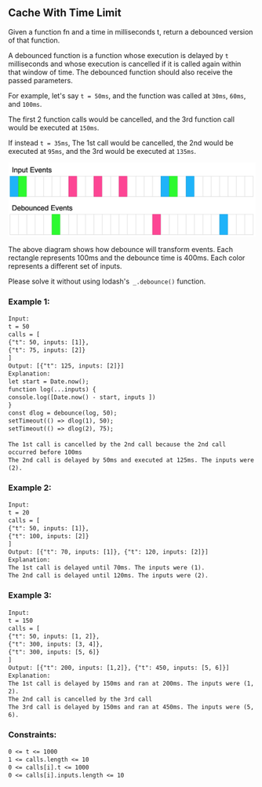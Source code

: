 ## Cache With Time Limit
Given a function fn and a time in milliseconds t, return a debounced version of that function.

A debounced function is a function whose execution is delayed by `t` milliseconds and whose execution is cancelled if it is called again within that window of time. The debounced function should also receive the passed parameters.

For example, let's say `t = 50ms`, and the function was called at `30ms`, `60ms`, and `100ms`.

The first 2 function calls would be cancelled, and the 3rd function call would be executed at `150ms`.

If instead `t = 35ms`, The 1st call would be cancelled, the 2nd would be executed at `95ms`, and the 3rd would be executed at `135ms`.

![alt text](image.png)

The above diagram shows how debounce will transform events. Each rectangle represents 100ms and the debounce time is 400ms. Each color represents a different set of inputs.

Please solve it without using lodash's` _.debounce()` function.

### Example 1:
    Input: 
    t = 50
    calls = [
    {"t": 50, inputs: [1]},
    {"t": 75, inputs: [2]}
    ]
    Output: [{"t": 125, inputs: [2]}]
    Explanation:
    let start = Date.now();
    function log(...inputs) { 
    console.log([Date.now() - start, inputs ])
    }
    const dlog = debounce(log, 50);
    setTimeout(() => dlog(1), 50);
    setTimeout(() => dlog(2), 75);

    The 1st call is cancelled by the 2nd call because the 2nd call occurred before 100ms
    The 2nd call is delayed by 50ms and executed at 125ms. The inputs were (2).


### Example 2:
    Input: 
    t = 20
    calls = [
    {"t": 50, inputs: [1]},
    {"t": 100, inputs: [2]}
    ]
    Output: [{"t": 70, inputs: [1]}, {"t": 120, inputs: [2]}]
    Explanation:
    The 1st call is delayed until 70ms. The inputs were (1).
    The 2nd call is delayed until 120ms. The inputs were (2).

### Example 3:
    Input: 
    t = 150
    calls = [
    {"t": 50, inputs: [1, 2]},
    {"t": 300, inputs: [3, 4]},
    {"t": 300, inputs: [5, 6]}
    ]
    Output: [{"t": 200, inputs: [1,2]}, {"t": 450, inputs: [5, 6]}]
    Explanation:
    The 1st call is delayed by 150ms and ran at 200ms. The inputs were (1, 2).
    The 2nd call is cancelled by the 3rd call
    The 3rd call is delayed by 150ms and ran at 450ms. The inputs were (5, 6).

### Constraints:
    0 <= t <= 1000
    1 <= calls.length <= 10
    0 <= calls[i].t <= 1000
    0 <= calls[i].inputs.length <= 10
